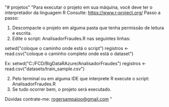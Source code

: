 "# projetos" 
"Para executar o projeto em sua máquina, você deve ter o interpretador da linguagem R
 Consulte: https://www.r-project.org/
 Passo a passo:
 1. Descompacte o projeto em alguma pasta que tenha permissão de leitura e escrita.
 2. Edite o script: AnalisadorFraudes.R nas seguintes linhas: 

   setwd("coloque o caminho onde está o script")
   registros <- read.csv("coloque o caminho completo onde está o dataset")
   
   Ex:
   setwd("C:/FCD/BigDataRAzure/AnalisadorFraudes")
   registros <- read.csv("datasets/train_sample.csv")

 2. Pelo terminal ou em alguma IDE que interprete R execute o script: AnalisadorFraudes.R 
 3. Se tudo ocorrer bem, o projeto será executado.

 Dúvidas contrate-me: rogersampaioo@gmail.com
"